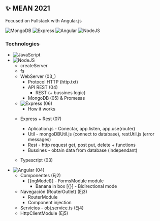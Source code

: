 ## ✨ MEAN 2021
Focused on Fullstack with Angular.js

![MongoDB](https://img.shields.io/badge/-MongoDB-%23353b35?logo=mongodb&logoColor=white)
![Express](https://img.shields.io/badge/-Express-%23353b35?logo=javascript&logoColor=white)
![Angular](https://img.shields.io/badge/-Angular-%23353b35?logo=javascript&logoColor=white)
![NodeJS](https://img.shields.io/badge/-NodeJS-%23353b35?logo=javascript&logoColor=white)
### Technologies
* ![JavaScript](https://img.shields.io/badge/-JavaScript-%23f89d71?logo=javascript&logoColor=white)
* ![NodeJS](https://img.shields.io/badge/-NodeJS-%23f89d71?logo=javascript&logoColor=white)
    - createServer
    - fs
    - WebServer (03_)
        - Protocol HTTP (http.txt)
        - API REST (04)
            - REST (+ bussines logic)
        - MongoDB (05) & Promesas
    * ![Express](https://img.shields.io/badge/-Express-%23f89d71?logo=javascript&logoColor=white) (06)
        - How it works
    - Express + Rest (07)
        - Aplication.js - Conectar, app.listen, app.use(router)
        - Util - mongoDBUtil.js (connect to database), restUtil.js (error messages)
        - Rest - http request get, post put, delete + functions
        - Bussines - obtain data from database (independant)

    - Typescript (03)
* ![Angular](https://img.shields.io/badge/-Angular-%23f89d71?logo=javascript&logoColor=white) (04)
    - Componentes (Ej2)
        - [{ngModel}] - FormsModule module
            - Banana in box [{}] - Bidirectional mode
    - Navegación (RouterOutlet) (Ej3)
        - RouterModule
        - Component injection
    - Servicios - obj.service.ts (Ej4)
    - HttpClientModule (Ej5)
